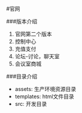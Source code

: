#官网

###版本介绍
1. 官网第二个版本
2. 控制中心
3. 充值支付
4. 论坛-讨论，聊天室
5. 会议室商城

###目录介绍
* assets:    生产环境资源目录
* templates: html文件目录
* src:       开发目录

